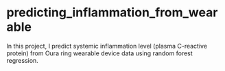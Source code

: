 # predicting_inflammation_from_wearable
In this project, I predict systemic inflammation level (plasma C-reactive protein) from Oura ring wearable device data using random forest regression.
